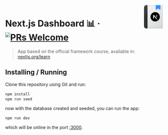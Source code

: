 <img width="60" src="./public/nextjs-learn-icon.svg" align="right">

# Next.js Dashboard 📊 &middot; [![PRs Welcome](https://img.shields.io/badge/PRs-welcome-brightgreen.svg?style=flat-square)](http://makeapullrequest.com)

> App based on the official framework course, available in: [nextjs.org/learn](https://nextjs.org/learn)

## Installing / Running

Clone this repository using Git and run:

```shell
npm install
npm run seed
```

now with the database created and seeded, you can run the app:

```shell
npm run dev
```

which will be online in the port [:3000](http://localhost:3000/).
